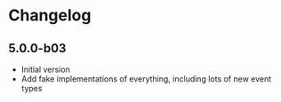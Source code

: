# Changelog

## 5.0.0-b03

* Initial version
* Add fake implementations of everything, including lots of new event types
